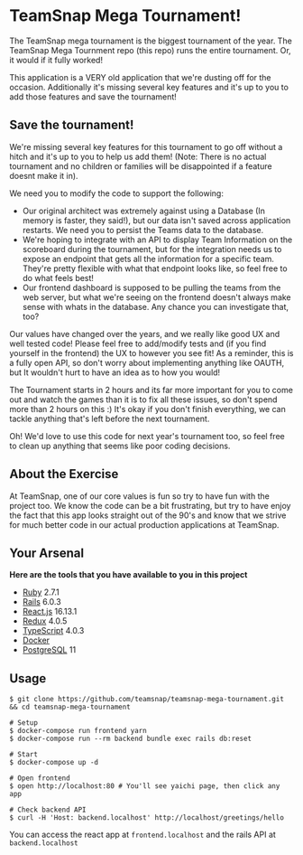 # TeamSnap Mega Tournament!

The TeamSnap mega tournament is the biggest tournament of the year. The TeamSnap Mega Tournment repo (this repo) runs the entire tournament. Or, it would if it fully worked!

This application is a VERY old application that we're dusting off for the occasion. Additionally it's missing several key features and it's up to you to add those features and save the tournament!

## Save the tournament!

We're missing several key features for this tournament to go off without a hitch and it's up to you to help us add them! (Note: There is no actual tournament and no children or families will be disappointed if a feature doesnt make it in).

We need you to modify the code to support the following:
- Our original architect was extremely against using a Database (In memory is faster, they said!), but our data isn't saved across application restarts. We need you to persist the Teams data to the database.
- We're hoping to integrate with an API to display Team Information on the scoreboard during the tournament, but for the integration needs us to expose an endpoint that gets all the information for a specific team. They're pretty flexible with what that endpoint looks like, so feel free to do what feels best!
- Our frontend dashboard is supposed to be pulling the teams from the web server, but what we're seeing on the frontend doesn't always make sense with whats in the database. Any chance you can investigate that, too?

Our values have changed over the years, and we really like good UX and well tested code! Please feel free to add/modify tests and (if you find yourself in the frontend) the UX to however you see fit! As a reminder, this is a fully open API, so don't worry about implementing anything like OAUTH, but It wouldn't hurt to have an idea as to how you would!

The Tournament starts in 2 hours and its far more important for you to come out and watch the games than it is to fix all these issues, so don't spend more than 2 hours on this :) It's okay if you don't finish everything, we can tackle anything that's left before the next tournament.

Oh! We'd love to use this code for next year's tournament too, so feel free to clean up anything that seems like poor coding decisions.

## About the Exercise

At TeamSnap, one of our core values is fun so try to have fun with the project too. We know the code can be a bit frustrating, but try to have enjoy the fact that this app looks straight out of the 90's and know that we strive for much better code in our actual production applications at TeamSnap.

## Your Arsenal

**Here are the tools that you have available to you in this project**

- [Ruby](https://www.ruby-lang.org/en/) 2.7.1
- [Rails](https://rubyonrails.org/) 6.0.3
- [React.js](https://reactjs.org/) 16.13.1
- [Redux](https://redux.js.org/) 4.0.5
- [TypeScript](https://www.typescriptlang.org/) 4.0.3
- [Docker](https://docs.docker.com/)
- [PostgreSQL](https://www.postgresql.org/) 11

## Usage

```shell
$ git clone https://github.com/teamsnap/teamsnap-mega-tournament.git && cd teamsnap-mega-tournament

# Setup
$ docker-compose run frontend yarn
$ docker-compose run --rm backend bundle exec rails db:reset

# Start
$ docker-compose up -d

# Open frontend
$ open http://localhost:80 # You'll see yaichi page, then click any app

# Check backend API
$ curl -H 'Host: backend.localhost' http://localhost/greetings/hello
```

You can access the react app at `frontend.localhost` and the rails API at `backend.localhost`
